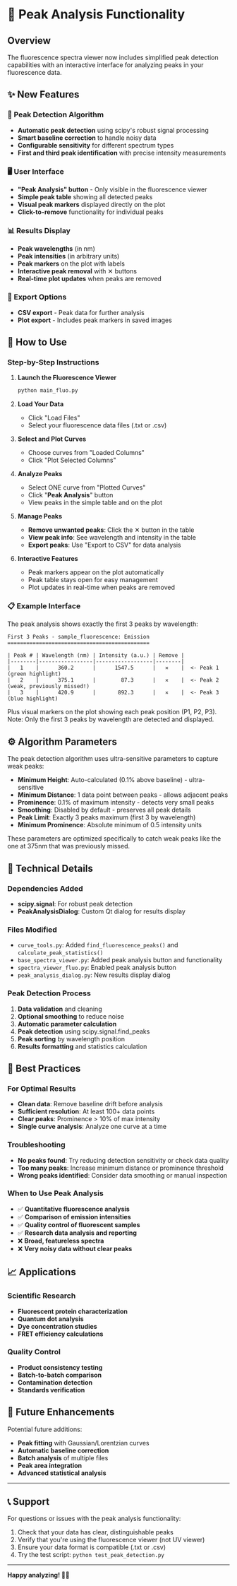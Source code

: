 # 🔬 Peak Analysis Functionality

## Overview
The fluorescence spectra viewer now includes simplified peak detection capabilities with an interactive interface for analyzing peaks in your fluorescence data.

## ✨ New Features

### 🎯 Peak Detection Algorithm
- **Automatic peak detection** using scipy's robust signal processing
- **Smart baseline correction** to handle noisy data
- **Configurable sensitivity** for different spectrum types
- **First and third peak identification** with precise intensity measurements

### 🖥️ User Interface
- **"Peak Analysis" button** - Only visible in the fluorescence viewer
- **Simple peak table** showing all detected peaks
- **Visual peak markers** displayed directly on the plot
- **Click-to-remove** functionality for individual peaks

### 📊 Results Display
- **Peak wavelengths** (in nm)
- **Peak intensities** (in arbitrary units)
- **Peak markers** on the plot with labels
- **Interactive peak removal** with ✕ buttons
- **Real-time plot updates** when peaks are removed

### 💾 Export Options
- **CSV export** - Peak data for further analysis
- **Plot export** - Includes peak markers in saved images

## 🚀 How to Use

### Step-by-Step Instructions

1. **Launch the Fluorescence Viewer**
   ```bash
   python main_fluo.py
   ```

2. **Load Your Data**
   - Click "Load Files"
   - Select your fluorescence data files (.txt or .csv)

3. **Select and Plot Curves**
   - Choose curves from "Loaded Columns"
   - Click "Plot Selected Columns"

4. **Analyze Peaks**
   - Select ONE curve from "Plotted Curves" 
   - Click "**Peak Analysis**" button
   - View peaks in the simple table and on the plot

5. **Manage Peaks**
   - **Remove unwanted peaks**: Click the ✕ button in the table
   - **View peak info**: See wavelength and intensity in the table
   - **Export peaks**: Use "Export to CSV" for data analysis

6. **Interactive Features**
   - Peak markers appear on the plot automatically
   - Peak table stays open for easy management
   - Plot updates in real-time when peaks are removed

### 📋 Example Interface

The peak analysis shows exactly the first 3 peaks by wavelength:
```
First 3 Peaks - sample_fluorescence: Emission
=============================================

| Peak # | Wavelength (nm) | Intensity (a.u.) | Remove |
|--------|-----------------|------------------|--------|
|   1    |      360.2      |      1547.5      |   ✕    |  <- Peak 1 (green highlight)
|   2    |      375.1      |        87.3      |   ✕    |  <- Peak 2 (weak, previously missed!)
|   3    |      420.9      |       892.3      |   ✕    |  <- Peak 3 (blue highlight)
```

Plus visual markers on the plot showing each peak position (P1, P2, P3).
Note: Only the first 3 peaks by wavelength are detected and displayed.

## ⚙️ Algorithm Parameters

The peak detection algorithm uses ultra-sensitive parameters to capture weak peaks:

- **Minimum Height**: Auto-calculated (0.1% above baseline) - ultra-sensitive
- **Minimum Distance**: 1 data point between peaks - allows adjacent peaks
- **Prominence**: 0.1% of maximum intensity - detects very small peaks
- **Smoothing**: Disabled by default - preserves all peak details
- **Peak Limit**: Exactly 3 peaks maximum (first 3 by wavelength)
- **Minimum Prominence**: Absolute minimum of 0.5 intensity units

These parameters are optimized specifically to catch weak peaks like the one at 375nm that was previously missed.

## 🔧 Technical Details

### Dependencies Added
- **scipy.signal**: For robust peak detection
- **PeakAnalysisDialog**: Custom Qt dialog for results display

### Files Modified
- `curve_tools.py`: Added `find_fluorescence_peaks()` and `calculate_peak_statistics()`
- `base_spectra_viewer.py`: Added peak analysis button and functionality
- `spectra_viewer_fluo.py`: Enabled peak analysis button
- `peak_analysis_dialog.py`: New results display dialog

### Peak Detection Process
1. **Data validation** and cleaning
2. **Optional smoothing** to reduce noise
3. **Automatic parameter calculation**
4. **Peak detection** using scipy.signal.find_peaks
5. **Peak sorting** by wavelength position
6. **Results formatting** and statistics calculation

## 🎯 Best Practices

### For Optimal Results
- **Clean data**: Remove baseline drift before analysis
- **Sufficient resolution**: At least 100+ data points
- **Clear peaks**: Prominence > 10% of max intensity
- **Single curve analysis**: Analyze one curve at a time

### Troubleshooting
- **No peaks found**: Try reducing detection sensitivity or check data quality
- **Too many peaks**: Increase minimum distance or prominence threshold
- **Wrong peaks identified**: Consider data smoothing or manual inspection

### When to Use Peak Analysis
- ✅ **Quantitative fluorescence analysis**
- ✅ **Comparison of emission intensities**
- ✅ **Quality control of fluorescent samples**
- ✅ **Research data analysis and reporting**
- ❌ **Broad, featureless spectra**
- ❌ **Very noisy data without clear peaks**

## 📈 Applications

### Scientific Research
- **Fluorescent protein characterization**
- **Quantum dot analysis**
- **Dye concentration studies**
- **FRET efficiency calculations**

### Quality Control
- **Product consistency testing**
- **Batch-to-batch comparison**
- **Contamination detection**
- **Standards verification**

## 🔮 Future Enhancements

Potential future additions:
- **Peak fitting** with Gaussian/Lorentzian curves
- **Automatic baseline correction**
- **Batch analysis** of multiple files
- **Peak area integration**
- **Advanced statistical analysis**

---

## 📞 Support

For questions or issues with the peak analysis functionality:
1. Check that your data has clear, distinguishable peaks
2. Verify that you're using the fluorescence viewer (not UV viewer)
3. Ensure your data format is compatible (.txt or .csv)
4. Try the test script: `python test_peak_detection.py`

---

**Happy analyzing! 🧪✨**